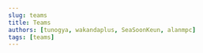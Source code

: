 ```yaml
---
slug: teams
title: Teams
authors: [tunogya, wakandaplus, SeaSoonKeun, alanmpc]
tags: [teams]
---
```




